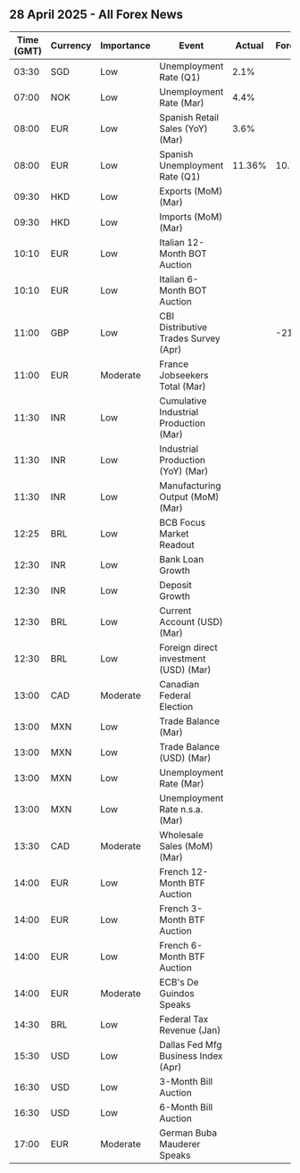 ## 28 April 2025 - All Forex News

| Time (GMT) | Currency | Importance | Event | Actual | Forecast | Previous |
|------|----------|------------|-------|--------|----------|----------|
| 03:30 | SGD | Low | Unemployment Rate (Q1) | 2.1% |  | 1.9% |
| 07:00 | NOK | Low | Unemployment Rate (Mar) | 4.4% |  | 3.8% |
| 08:00 | EUR | Low | Spanish Retail Sales (YoY) (Mar) | 3.6% |  | 3.6% |
| 08:00 | EUR | Low | Spanish Unemployment Rate (Q1) | 11.36% | 10.70% | 10.61% |
| 09:30 | HKD | Low | Exports (MoM) (Mar) |  |  | 15.4% |
| 09:30 | HKD | Low | Imports (MoM) (Mar) |  |  | 11.8% |
| 10:10 | EUR | Low | Italian 12-Month BOT Auction |  |  | 2.120% |
| 10:10 | EUR | Low | Italian 6-Month BOT Auction |  |  | 2.268% |
| 11:00 | GBP | Low | CBI Distributive Trades Survey (Apr) |  | -21 | -41 |
| 11:00 | EUR | Moderate | France Jobseekers Total (Mar) |  |  | 3,229.0K |
| 11:30 | INR | Low | Cumulative Industrial Production (Mar) |  |  | 4.10% |
| 11:30 | INR | Low | Industrial Production (YoY) (Mar) |  |  | 2.9% |
| 11:30 | INR | Low | Manufacturing Output (MoM) (Mar) |  |  | 2.9% |
| 12:25 | BRL | Low | BCB Focus Market Readout |  |  |  |
| 12:30 | INR | Low | Bank Loan Growth |  |  | 11.0% |
| 12:30 | INR | Low | Deposit Growth |  |  | 10.1% |
| 12:30 | BRL | Low | Current Account (USD) (Mar) |  |  | -8.76B |
| 12:30 | BRL | Low | Foreign direct investment (USD) (Mar) |  |  | 9.30B |
| 13:00 | CAD | Moderate | Canadian Federal Election |  |  |  |
| 13:00 | MXN | Low | Trade Balance (Mar) |  |  | 2.212B |
| 13:00 | MXN | Low | Trade Balance (USD) (Mar) |  |  | 1.269B |
| 13:00 | MXN | Low | Unemployment Rate (Mar) |  |  | 2.70% |
| 13:00 | MXN | Low | Unemployment Rate n.s.a. (Mar) |  |  | 2.50% |
| 13:30 | CAD | Moderate | Wholesale Sales (MoM) (Mar) |  |  | 0.3% |
| 14:00 | EUR | Low | French 12-Month BTF Auction |  |  | 1.893% |
| 14:00 | EUR | Low | French 3-Month BTF Auction |  |  | 2.121% |
| 14:00 | EUR | Low | French 6-Month BTF Auction |  |  | 2.027% |
| 14:00 | EUR | Moderate | ECB's De Guindos Speaks |  |  |  |
| 14:30 | BRL | Low | Federal Tax Revenue (Jan) |  |  | 261.30B |
| 15:30 | USD | Low | Dallas Fed Mfg Business Index (Apr) |  |  | -16.3 |
| 16:30 | USD | Low | 3-Month Bill Auction |  |  | 4.225% |
| 16:30 | USD | Low | 6-Month Bill Auction |  |  | 4.050% |
| 17:00 | EUR | Moderate | German Buba Mauderer Speaks |  |  |  |
